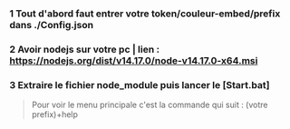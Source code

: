 ### 1 Tout d'abord faut entrer votre token/couleur-embed/prefix dans ./Config.json  
### 2 Avoir nodejs sur votre pc | lien : https://nodejs.org/dist/v14.17.0/node-v14.17.0-x64.msi 
### 3 Extraire le fichier node_module puis lancer le [Start.bat]  
> Pour voir le menu principale c'est la commande qui suit : (votre prefix)+help 
